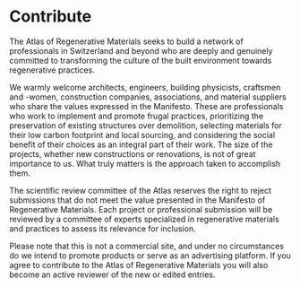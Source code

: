 # Contribute

The Atlas of Regenerative Materials seeks to build a network of professionals in Switzerland and beyond who are deeply and genuinely committed to transforming the culture of the built environment towards regenerative practices.

We warmly welcome architects, engineers, building physicists, craftsmen and -women, construction companies, associations, and material suppliers who share the values expressed in the Manifesto. These are professionals who work to implement and promote frugal practices, prioritizing the preservation of existing structures over demolition, selecting materials for their low carbon footprint and local sourcing, and considering the social benefit of their choices as an integral part of their work. The size of the projects, whether new constructions or renovations, is not of great importance to us. What truly matters is the approach taken to accomplish them.

The scientific review committee of the Atlas reserves the right to reject submissions that do not meet the value presented in the Manifesto of Regenerative Materials. Each project or professional submission will be reviewed by a committee of experts specialized in regenerative materials and practices to assess its relevance for inclusion.

Please note that this is not a commercial site, and under no circumstances do we intend to promote products or serve as an advertising platform.
If you agree to contribute to the Atlas of Regenerative Materials you will also become an active reviewer of the new or edited entries.
